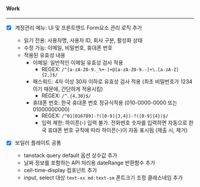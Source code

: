 
#### Work
---
- [x] 계정관리 메뉴: UI 및 프론트엔드 Form요소 관리 로직 추가
	- 읽기 전용: 사용자명, 사용자 ID, 회사 구분, 활성화 상태
	- 수정 가능: 이메일, 비밀번호, 휴대폰 번호
	- 적용된 유효성 내용
		- 이메일: 일반적인 이메일 유효성 검사 적용 
			- REGEX: `/^[a-zA-Z0-9._%+-]+@[a-zA-Z0-9.-]+\.[a-zA-Z]{2,}$/`
		- 패스워드: 4자 이상 30자 이하로 유효성 검사 적용 (최초 비밀번호가 1234이기 때문에, 간단하게 적용시킴)
			- REGEX: `/^.{4,30}$/`
		- 휴대폰 번호: 한국 휴대폰 번호 정규식적용 (010-0000-0000 또는 01000000000)
			- REGEX: `/^01[016789]-?([0-9]{3,4})-?([0-9]{4})$/`
			- 입력 제한: 하이픈(-) 입력 불가. 전화번호 숫자를 입력하면 자동으로 한국 휴대폰 번호 규칙에 따라 하이픈(-)이 자동 표시됨 (제출 시, 제거)

- [x] 보일러 플레이트 공통
	- tanstack query default 옵션 상수값 추가
	- 날짜 정보를 포함하는 API 처리용 dateRange 반환함수 추가
	- cell-time-display 컴포넌트 추가
	- input, select 대상 `text-xs md:text-sm` 폰트크기 조정 클래스네임 추가